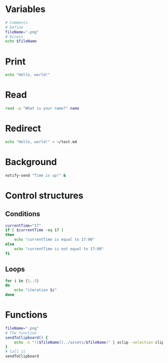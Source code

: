 # Variables
```bash
# Comments
# Define
fileName=".png"
# Access
echo $fileName
```
# Print
```bash
echo "Hello, world!"
```
# Read
```bash
read -p "What is your name?" name
```
# Redirect
```bash
echo "Hello, world!" > ~/test.md
```
# Background
```bash
notify-send "Time is up!" &
```
# Control structures
## Conditions
```bash
currentTime="17"
if [ $currentTime -eq 17 ]
then
    echo "currentTime is equal to 17:00"
else
    echo "currentTime is not equal to 17:00"
fi
```
## Loops
```bash
for i in {1..5}
do
    echo "iteration $i"
done
```
# Functions
```bash
fileName=".png"
# The function
sendToClipboard() {
    echo -n "![$fileName](../assets/$fileName)" | xclip -selection clipboard
}
# Call it
sendToClipboard
```
